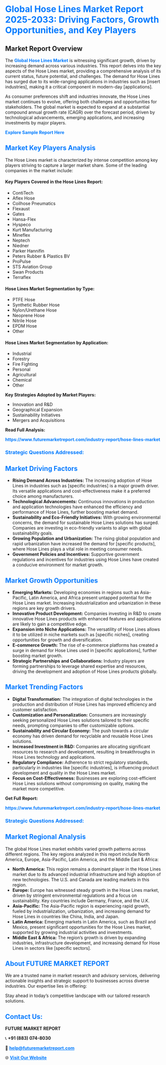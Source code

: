 <h1 style="color: #007BFF;">Global Hose Lines Market Report 2025-2033: Driving Factors, Growth Opportunities, and Key Players</h1>

<section id="overview">
<h2>Market Report Overview</h2>
<p>The <a href="https://www.futuremarketreport.com/industry-report/hose-lines-market" style="color: #007BFF; text-decoration: none;"><strong>Global Hose Lines Market</strong></a> is witnessing significant growth, driven by increasing demand across various industries. This report delves into the key aspects of the Hose Lines market, providing a comprehensive analysis of its current status, future potential, and challenges. The demand for Hose Lines has surged due to its wide-ranging applications in industries such as [insert industries], making it a critical component in modern-day [applications].</p>
<p>As consumer preferences shift and industries innovate, the Hose Lines market continues to evolve, offering both challenges and opportunities for stakeholders. The global market is expected to expand at a substantial compound annual growth rate (CAGR) over the forecast period, driven by technological advancements, emerging applications, and increasing investments by major players.</p>
</section>

<section id="overview">
<p><a href="https://www.futuremarketreport.com/request-sample/reportId=92583" style="color: #007BFF; text-decoration: none;"><strong>Explore Sample Report Here</strong></a></p>
</section>

<section id="key-players">
<h2 style="color: #007BFF;">Market Key Players Analysis</h2>
<p>The Hose Lines market is characterized by intense competition among key players striving to capture a larger market share. Some of the leading companies in the market include:</p>
<h4>Key Players Covered in the Hose Lines Report:</h4>
<ul><li>ContiTech</li><li>Aflex Hose</li><li>Coilhose Pneumatics</li><li>Flexaust</li><li>Gates</li><li>Hansa-Flex</li><li>Hyspeco</li><li>Kurt Manufacturing</li><li>Mineflex</li><li>Neptech</li><li>Niedner</li><li>Parker Hannifin</li><li>Peters Rubber &amp; Plastics BV</li><li>ProPulse</li><li>STS Aviation Group</li><li>Swan Products</li><li>Terraflex</li></ul>
<h4>Hose Lines Market Segmentation by Type:</h4>
<ul><li>PTFE Hose</li><li>Synthetic Rubber Hose</li><li>Nylon/Urethane Hose</li><li>Neoprene Hose</li><li>Nitrile Hose</li><li>EPDM Hose</li><li>Other</li></ul>

<h4>Hose Lines Market Segmentation by Application:</h4>
<ul><li>Industrial</li><li>Forestry</li><li>Fire Fighting</li><li>Personal</li><li>Agricultural</li><li>Chemical</li><li>Other</li></ul>
<p><strong>Key Strategies Adopted by Market Players:</strong></p>
<ul>
<li>Innovation and R&D</li>
<li>Geographical Expansion</li>
<li>Sustainability Initiatives</li>
<li>Mergers and Acquisitions</li>
</ul>
</section>

<section>
<p><strong>Read Full Analysis: </strong></p><a href="https://www.futuremarketreport.com/industry-report/hose-lines-market" style="color: #007BFF; text-decoration: none;"><strong>https://www.futuremarketreport.com/industry-report/hose-lines-market</strong></a>
<h3 style="color: #007BFF;">Strategic Questions Addressed:</h3>
</section>

<section id="driving-factors">
<h2 style="color: #007BFF;">Market Driving Factors</h2>
<ul>
<li><strong>Rising Demand Across Industries:</strong> The increasing adoption of Hose Lines in industries such as [specific industries] is a major growth driver. Its versatile applications and cost-effectiveness make it a preferred choice among manufacturers.</li>
<li><strong>Technological Advancements:</strong> Continuous innovations in production and application technologies have enhanced the efficiency and performance of Hose Lines, further boosting market demand.</li>
<li><strong>Sustainability and Eco-Friendly Initiatives:</strong> With growing environmental concerns, the demand for sustainable Hose Lines solutions has surged. Companies are investing in eco-friendly variants to align with global sustainability goals.</li>
<li><strong>Growing Population and Urbanization:</strong> The rising global population and rapid urbanization have increased the demand for [specific products], where Hose Lines plays a vital role in meeting consumer needs.</li>
<li><strong>Government Policies and Incentives:</strong> Supportive government regulations and incentives for industries using Hose Lines have created a conducive environment for market growth.</li>
</ul>
</section>

<section id="growth-opportunities">
<h2 style="color: #007BFF;">Market Growth Opportunities</h2>
<ul>
<li><strong>Emerging Markets:</strong> Developing economies in regions such as Asia-Pacific, Latin America, and Africa present untapped potential for the Hose Lines market. Increasing industrialization and urbanization in these regions are key growth drivers.</li>
<li><strong>Innovative Product Development:</strong> Companies investing in R&D to create innovative Hose Lines products with enhanced features and applications are likely to gain a competitive edge.</li>
<li><strong>Expansion into Niche Applications:</strong> The versatility of Hose Lines allows it to be utilized in niche markets such as [specific niches], creating opportunities for growth and diversification.</li>
<li><strong>E-commerce Growth:</strong> The rise of e-commerce platforms has created a surge in demand for Hose Lines used in [specific applications], further boosting market growth.</li>
<li><strong>Strategic Partnerships and Collaborations:</strong> Industry players are forming partnerships to leverage shared expertise and resources, driving the development and adoption of Hose Lines products globally.</li>
</ul>
</section>

<section id="trending-factors">
<h2 style="color: #007BFF;">Market Trending Factors</h2>
<ul>
<li><strong>Digital Transformation:</strong> The integration of digital technologies in the production and distribution of Hose Lines has improved efficiency and customer satisfaction.</li>
<li><strong>Customization and Personalization:</strong> Consumers are increasingly seeking personalized Hose Lines solutions tailored to their specific needs, prompting companies to offer customizable options.</li>
<li><strong>Sustainability and Circular Economy:</strong> The push towards a circular economy has driven demand for recyclable and reusable Hose Lines solutions.</li>
<li><strong>Increased Investment in R&D:</strong> Companies are allocating significant resources to research and development, resulting in breakthroughs in Hose Lines technology and applications.</li>
<li><strong>Regulatory Compliance:</strong> Adherence to strict regulatory standards, particularly in industries like [specific industries], is influencing product development and quality in the Hose Lines market.</li>
<li><strong>Focus on Cost-Effectiveness:</strong> Businesses are exploring cost-efficient Hose Lines solutions without compromising on quality, making the market more competitive.</li>
</ul>
</section>

<section>
<p><strong>Get Full Report: </strong></p><a href="https://www.futuremarketreport.com/industry-report/hose-lines-market" style="color: #007BFF; text-decoration: none;"><strong>https://www.futuremarketreport.com/industry-report/hose-lines-market</strong></a>
<h3 style="color: #007BFF;">Strategic Questions Addressed:</h3>
</section>


<section id="regional-analysis">
<h2 style="color: #007BFF;">Market Regional Analysis</h2>
<p>The global Hose Lines market exhibits varied growth patterns across different regions. The key regions analyzed in this report include North America, Europe, Asia-Pacific, Latin America, and the Middle East & Africa:</p>
<ul>
<li><strong>North America:</strong> This region remains a dominant player in the Hose Lines market due to its advanced industrial infrastructure and high adoption of new technologies. The U.S. and Canada are leading markets in this region.</li>
<li><strong>Europe:</strong> Europe has witnessed steady growth in the Hose Lines market, driven by stringent environmental regulations and a focus on sustainability. Key countries include Germany, France, and the U.K.</li>
<li><strong>Asia-Pacific:</strong> The Asia-Pacific region is experiencing rapid growth, fueled by industrialization, urbanization, and increasing demand for Hose Lines in countries like China, India, and Japan.</li>
<li><strong>Latin America:</strong> Emerging markets in Latin America, such as Brazil and Mexico, present significant opportunities for the Hose Lines market, supported by growing industrial activities and investments.</li>
<li><strong>Middle East & Africa:</strong> The region’s growth is driven by expanding industries, infrastructure development, and increasing demand for Hose Lines in sectors like [specific sectors].</li>
</ul>
</section>

<footer>
<h2 style="color: #007BFF;">About FUTURE MARKET REPORT</h2>
<p>We are a trusted name in market research and advisory services, delivering actionable insights and strategic support to businesses across diverse industries. Our expertise lies in offering:</p>

<p>Stay ahead in today’s competitive landscape with our tailored research solutions.</p>

<h2 style="color: #007BFF;">Contact Us:</h2>
<p><strong>FUTURE MARKET REPORT</strong></p>
<p>📞 <strong>+91 (883) 074-8030</strong></p>
<p>📧 <strong><a href="mailto:help@futuremarketreport.com" style="color: #007BFF;">help@futuremarketreport.com</a></strong></p>
<p>🌐 <strong><a href="https://www.futuremarketreport.com/" style="color: #007BFF;">Visit Our Website</a></strong></p>
</footer>